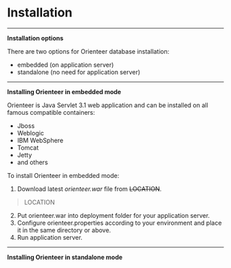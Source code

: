# Installation
---
**Installation options**

There are two options for Orienteer database installation:
* embedded (on application server)
* standalone (no need for application server)
---
**Installing Orienteer in embedded mode**

Orienteer is Java Servlet 3.1 web application and can be installed on all famous compatible containers:
* Jboss
* Weblogic
* IBM WebSphere
* Tomcat
* Jetty
* and others

To install Orienteer in embedded mode:
1. Download latest *orienteer.war* file from ~~LOCATION~~. 
> LOCATION

2. Put orienteer.war into deployment folder for your application server.
3. Configure orienteer.properties according to your environment and place it in the same directory or above.
4. Run application server.

---
**Installing Orienteer in standalone mode**